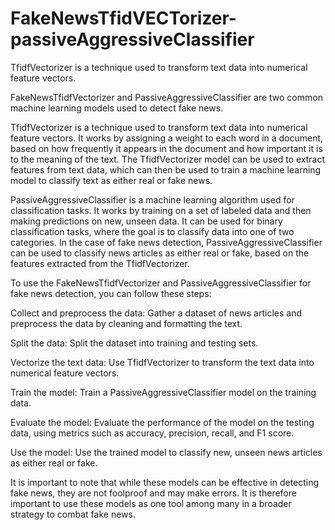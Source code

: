 # FakeNewsTfidVECTorizer-passiveAggressiveClassifier
TfidfVectorizer is a technique used to transform text data into numerical feature vectors.

FakeNewsTfidfVectorizer and PassiveAggressiveClassifier are two common machine learning models used to detect fake news.

TfidfVectorizer is a technique used to transform text data into numerical feature vectors. It works by assigning a weight to each word in a document, based on how frequently it appears in the document and how important it is to the meaning of the text. The TfidfVectorizer model can be used to extract features from text data, which can then be used to train a machine learning model to classify text as either real or fake news.

PassiveAggressiveClassifier is a machine learning algorithm used for classification tasks. It works by training on a set of labeled data and then making predictions on new, unseen data. It can be used for binary classification tasks, where the goal is to classify data into one of two categories. In the case of fake news detection, PassiveAggressiveClassifier can be used to classify news articles as either real or fake, based on the features extracted from the TfidfVectorizer.

To use the FakeNewsTfidfVectorizer and PassiveAggressiveClassifier for fake news detection, you can follow these steps:

Collect and preprocess the data: Gather a dataset of news articles and preprocess the data by cleaning and formatting the text.

Split the data: Split the dataset into training and testing sets.

Vectorize the text data: Use TfidfVectorizer to transform the text data into numerical feature vectors.

Train the model: Train a PassiveAggressiveClassifier model on the training data.

Evaluate the model: Evaluate the performance of the model on the testing data, using metrics such as accuracy, precision, recall, and F1 score.

Use the model: Use the trained model to classify new, unseen news articles as either real or fake.

It is important to note that while these models can be effective in detecting fake news, they are not foolproof and may make errors. It is therefore important to use these models as one tool among many in a broader strategy to combat fake news.
